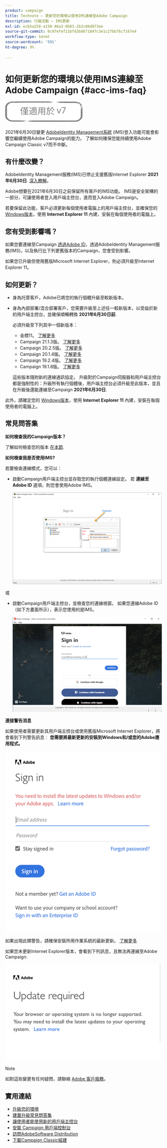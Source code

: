 ```yaml
---
product: campaign
title: Technote — 更新您的環境以使用IMS連線至Adobe Campaign
description: 行銷活動 — IMS更新
exl-id: ecb5a258-a150-46a3-8b83-2b2c06d873ee
source-git-commit: 0c97efef21bfd3b8671847c3e1c27bb76cf167e4
workflow-type: tm+mt
source-wordcount: '591'
ht-degree: 9%

---
```


# 如何更新您的環境以使用IMS連線至Adobe Campaign {#acc-ims-faq}

![](../../assets/v7-only.svg)

2021年6月30日變更 [AdobeIdentity Management系統](https://helpx.adobe.com/enterprise/using/identity.html) (IMS)登入功能可能會影響您繼續使用Adobe Campaign的能力。 了解如何確保您能持續使用Adobe Campaign Classic v7而不中斷。

## 有什麼改變？

AdobeIdentity Management服務(IMS)已停止支援舊版Internet Explorer **2021年6月30日**. [深入瞭解](https://helpx.adobe.com/x-productkb/global/update-operating-system-and-browser.html)。

Adobe想要在2021年6月30日之前保留所有客戶的IMS功能。 IMS是安全架構的一部分，可讓使用者登入用戶端主控台，進而登入Adobe Campaign。

若要保留此功能，客戶必須更新每個使用者電腦上的用戶端主控台，並確保您的 [Windows版本](../../rn/using/compatibility-matrix.md#ClientConsoleoperatingsystems)，使用 **Internet Explorer 11** 內建，安裝在每個使用者的電腦上。

## 您有受到影響嗎？

如果您要連線至Campaign [透過Adobe ID](../../integrations/using/about-adobe-id.md)，透過AdobeIdentity Management服務(IMS)，以及執行比下列更舊版本的Campaign，您會受到影響。

如果您已升級但使用舊版Microsoft Internet Explorer，則必須升級至Internet Explorer 11。

## 如何更新？

* 身為托管客戶，Adobe已將您的執行個體升級至較新版本。

* 身為內部部署/混合部署客戶，您需要升級至上述任一較新版本，以受益於新的用戶端主控台，並確保順暢轉換 **2021年6月30日前**.

   必須升級至下列其中一個新版本：

   * 金標11。 [了解更多](../../rn/using/gold-standard.md)
   * Campaign 21.1.3版。 [了解更多](../../rn/using/latest-release.md)
   * Campaign 20.2.5版。 [了解更多](../../rn/using/release--20-2.md)
   * Campaign 20.1.4版。 [了解更多](../../rn/using/release--20-1.md)
   * Campaign 19.2.4版。 [了解更多](../../rn/using/release--19-2.md)
   * Campaign 19.1.8版。 [了解更多](../../rn/using/release--19-1.md)

   這些版本隨附新的連線通訊協定。 升級對於Campaign伺服器和用戶端主控台都是強制性的：升級所有執行個體後，用戶端主控台必須升級至此版本，並且在升級後還能連線至Campaign **2021年6月30日**.

此外，請確定您的 [Windows版本](../../rn/using/compatibility-matrix.md#ClientConsoleoperatingsystems)，使用 **Internet Explorer 11** 內建，安裝在每個使用者的電腦上。

## 常見問答集

**如何檢查我的Campaign版本？**

了解如何檢查您的版本 [在本節](../../platform/using/launching-adobe-campaign.md#getting-your-campaign-version).


**如何檢查我是否使用IMS?**

若要檢查連線模式，您可以：

* 啟動Campaign用戶端主控台並存取您的執行個體連線設定。 若 **連線至Adobe ID** 選項，則您會使用Adobe IMS。

   ![](../../integrations/using/assets/ims_1.png)

或

* 啟動Campaign用戶端主控台，並檢查您的連線視窗。 如果您連線Adobe ID（如下方畫面所示），表示您使用的是IMS。

   ![](../../integrations/using/assets/adobeID.png)

**連接警告消息**

如果使用者需要更新其用戶端主控台或使用舊版Microsoft Internet Explorer，將會看到下列警告訊息： **您需要將最新更新的安裝到Windows和/或您的Adobe應用程式。**

![](../../integrations/using/assets/do-not-localize/errorMsg.png)

如果出現此類警告，請確保安裝所用作業系統的最新更新。 [了解更多](https://helpx.adobe.com/x-productkb/global/update-operating-system-and-browser.html)

如果您未更新Internet Explorer版本，會看到下列訊息，且無法再連線至Adobe Campaign:

![](../../integrations/using/assets/do-not-localize/errorUpdateReq.png)

>[!NOTE]
>
>如對這些變更有任何疑問，請聯絡 [Adobe 客戶服務](https://helpx.adobe.com/tw/enterprise/admin-guide.html/enterprise/using/support-for-experience-cloud.ug.html)。

## 實用連結

* [升級您的環境](../../production/using/build-upgrade.md)
* [建置升級常見問答集](../../platform/using/faq-build-upgrade.md)
* [讓使用者能使用新的用戶端主控台](../../installation/using/client-console-availability-for-windows.md)
* [安裝 Campaign 用戶端控制台](../../installation/using/installing-the-client-console.md)
* [訪問AdobeSoftware Distribution](https://experienceleague.adobe.com/docs/experience-cloud/software-distribution/home.html?lang=en)
* [下載Campaign Classic組建](https://experience.adobe.com/#/downloads/content/software-distribution/en/campaign.html)
